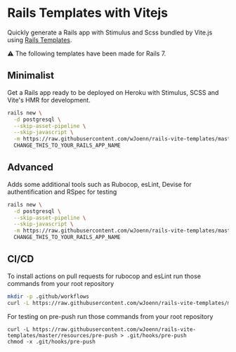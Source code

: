 # Rails Templates with Vitejs

Quickly generate a Rails app with Stimulus and Scss bundled by Vite.js using [Rails Templates](http://guides.rubyonrails.org/rails_application_templates.html).

⚠️ The following templates have been made for Rails 7.

## Minimalist

Get a Rails app ready to be deployed on Heroku with Stimulus, SCSS and Vite's HMR for development.

```bash
rails new \
  -d postgresql \
  --skip-asset-pipeline \
  --skip-javascript \
  -m https://raw.githubusercontent.com/wJoenn/rails-vite-templates/master/minimalist.rb \
  CHANGE_THIS_TO_YOUR_RAILS_APP_NAME
```

## Advanced

Adds some additional tools such as Rubocop, esLint, Devise for authentification and RSpec for testing

```bash
rails new \
  -d postgresql \
  --skip-asset-pipeline \
  --skip-javascript \
  -m https://raw.githubusercontent.com/wJoenn/rails-vite-templates/master/advanced.rb \
  CHANGE_THIS_TO_YOUR_RAILS_APP_NAME
```

## CI/CD
To install actions on pull requests for rubocop and esLint run those commands from your root repository
```bash
mkdir -p .github/workflows
curl -L https://raw.githubusercontent.com/wJoenn/rails-vite-templates/master/resources/linter.yml > .github/workflows/linter.yml
```
For testing on pre-push run those commands from your root repository
```
curl -L https://raw.githubusercontent.com/wJoenn/rails-vite-templates/master/resources/pre-push > .git/hooks/pre-push
chmod -x .git/hooks/pre-push
```
